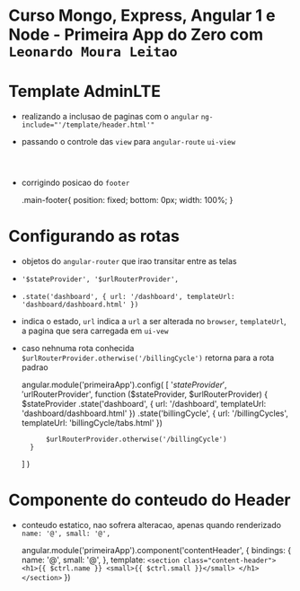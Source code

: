 # Curso Mongo, Express, Angular 1 e Node - Primeira App do Zero com `Leonardo Moura Leitao`

# Template AdminLTE

* realizando a inclusao de paginas com o `angular` `ng-include="'/template/header.html'"`
* passando o controle das `view` para `angular-route` `ui-view`

    <body class="skin-blue fixed sidebar-mini">
        <div class="wrapper">
            <header class="main-header" ng-include="'/template/header.html'"></header>
            <header class="main-sidebar" ng-include="'/template/menu.html'"></header>
            <header class="content-wrapper" ui-view></header>
            <div class="content-footer" ng-include="'/template/footer.html'"></div>
        </div>
        <script src="/assets/js/deps.min.js"></script>
        <script src="/assets/js/app.min.js"></script>
    </body>

* corrigindo posicao do `footer`    

    .main-footer{
        position: fixed;
        bottom: 0px;
        width: 100%;
    }

# Configurando as rotas
* objetos do `angular-router` que irao transitar entre as telas
* `'$stateProvider', '$urlRouterProvider',`
* `.state('dashboard', { url: '/dashboard', templateUrl: 'dashboard/dashboard.html' })`
* indica o estado, `url` indica a `url` a ser alterada no `browser`, `templateUrl`, a pagina que sera carregada em `ui-vew`
* caso nehnuma rota conhecida `$urlRouterProvider.otherwise('/billingCycle')` retorna para a rota padrao

    angular.module('primeiraApp').config(
    [
        '$stateProvider',
        '$urlRouterProvider',
        function ($stateProvider, $urlRouterProvider) {
            $stateProvider
                .state('dashboard', {
                    url: '/dashboard',
                    templateUrl: 'dashboard/dashboard.html'
                })
                .state('billingCycle', {
                    url: '/billingCycles',
                    templateUrl: 'billingCycle/tabs.html'
                })

            $urlRouterProvider.otherwise('/billingCycle')
        }
    ]
)    

# Componente do conteudo do Header

* conteudo estatico, nao sofrera alteracao, apenas quando renderizado  `name: '@', small: '@',`

    angular.module('primeiraApp').component('contentHeader', {
        bindings: {
            name: '@',
            small: '@',
        },
        template: `
            <section class="content-header">
                <h1>{{ $ctrl.name }} <small>{{ $ctrl.small }}</small> </h1>
            </section>
        `
    })
